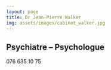```yaml
---
layout: page
title: Dr Jean-Pierre Walker
img: assets/images/cabinet_walker.jpg
---
```


## Psychiatre – Psychologue

076 635 10 75
